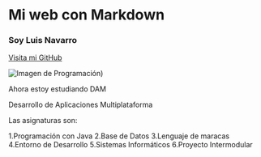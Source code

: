# Mi web con Markdown

### Soy Luis Navarro

[Visita mi GitHub](https://github.com/Navarr0084/Programacion_DAM.git)

![Imagen de Programación](https://www.istockphoto.com/photo/programming-code-abstract-technology-background-of-software-developer-gm871030872-145630121?utm_source=pixabay&utm_medium=affiliate&utm_campaign=SRP_image_sponsored&utm_content=https%3A%2F%2Fpixabay.com%2Fes%2Fimages%2Fsearch%2Fjava%2F&utm_term=java))

Ahora estoy estudiando DAM

Desarrollo de Aplicaciones Multiplataforma

Las asignaturas son:

1.Programación con Java
2.Base de Datos
3.Lenguaje de maracas
4.Entorno de Desarrollo
5.Sistemas Informáticos
6.Proyecto Intermodular
